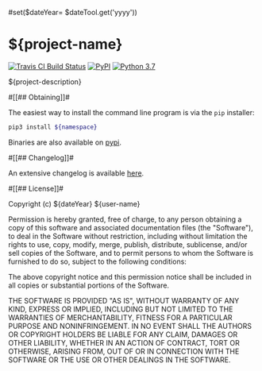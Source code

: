 #set($dateYear= $dateTool.get('yyyy'))
# ${project-name}

[![Travis CI Build Status][travis-badge]][travis-link]
[![PyPI][pypi-badge]][pypi-link]
[![Python 3.7][python37-badge]][python37-link]

${project-description}


#[[## Obtaining]]#

The easiest way to install the command line program is via the `pip` installer:
```bash
pip3 install ${namespace}
```

Binaries are also available on [pypi].


#[[## Changelog]]#

An extensive changelog is available [here](CHANGELOG.md).


#[[## License]]#

Copyright (c) ${dateYear} ${user-name}

Permission is hereby granted, free of charge, to any person obtaining a copy of
this software and associated documentation files (the "Software"), to deal in
the Software without restriction, including without limitation the rights to
use, copy, modify, merge, publish, distribute, sublicense, and/or sell copies
of the Software, and to permit persons to whom the Software is furnished to do
so, subject to the following conditions:

The above copyright notice and this permission notice shall be included in all
copies or substantial portions of the Software.

THE SOFTWARE IS PROVIDED "AS IS", WITHOUT WARRANTY OF ANY KIND, EXPRESS OR
IMPLIED, INCLUDING BUT NOT LIMITED TO THE WARRANTIES OF MERCHANTABILITY,
FITNESS FOR A PARTICULAR PURPOSE AND NONINFRINGEMENT. IN NO EVENT SHALL THE
AUTHORS OR COPYRIGHT HOLDERS BE LIABLE FOR ANY CLAIM, DAMAGES OR OTHER
LIABILITY, WHETHER IN AN ACTION OF CONTRACT, TORT OR OTHERWISE, ARISING FROM,
OUT OF OR IN CONNECTION WITH THE SOFTWARE OR THE USE OR OTHER DEALINGS IN THE
SOFTWARE.


<!-- links -->
[travis-link]: https://travis-ci.org/${user}/${project}
[travis-badge]: https://travis-ci.org/${user}/${project}.svg?branch=master
[pypi]: https://pypi.org/project/${namespace}/
[pypi-link]: https://pypi.python.org/pypi/${namespace}
[pypi-badge]: https://img.shields.io/pypi/v/${namespace}.svg
[python37-badge]: https://img.shields.io/badge/python-3.7-blue.svg
[python37-link]: https://www.python.org/downloads/release/python-370
